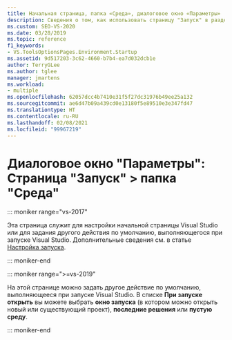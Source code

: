 ```yaml
---
title: Начальная страница, папка «Среда», диалоговое окно «Параметры»
description: Сведения о том, как использовать страницу "Запуск" в разделе "Среда" для задания другого действия по умолчанию, выполняющегося при запуске Visual Studio.
ms.custom: SEO-VS-2020
ms.date: 03/28/2019
ms.topic: reference
f1_keywords:
- VS.ToolsOptionsPages.Environment.Startup
ms.assetid: 9d517203-3c62-4660-b7b4-ea7d032dcb1e
author: TerryGLee
ms.author: tglee
manager: jmartens
ms.workload:
- multiple
ms.openlocfilehash: 62057dcc4b7410e31f5f27dc31976b49ee25a132
ms.sourcegitcommit: ae6d47b09a439cd0e13180f5e89510e3e347fd47
ms.translationtype: HT
ms.contentlocale: ru-RU
ms.lasthandoff: 02/08/2021
ms.locfileid: "99967219"
---
```

# <a name="options-dialog-box-environment--startup"></a>Диалоговое окно "Параметры": Страница "Запуск" \> папка "Среда"

::: moniker range="vs-2017"

Эта страница служит для настройки начальной страницы Visual Studio или для задания другого действия по умолчанию, выполняющегося при запуске Visual Studio. Дополнительные сведения см. в статье [Настройка запуска](../../ide/customizing-the-start-page-for-visual-studio.md).

::: moniker-end

::: moniker range=">=vs-2019"

На этой странице можно задать другое действие по умолчанию, выполняющееся при запуске Visual Studio. В списке **При запуске открыть** вы можете выбрать **окно запуска** (в котором можно открыть новый или существующий проект), **последние решения** или **пустую среду**.

::: moniker-end
